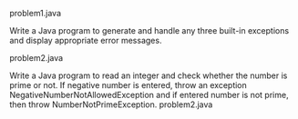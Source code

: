 problem1.java

Write a Java program to generate and handle any three built-in exceptions and display appropriate
error messages.

problem2.java

Write a Java program to read an integer and check whether the number is prime or not. If negative
number is entered, throw an exception NegativeNumberNotAllowedException and if entered
number is not prime, then throw NumberNotPrimeException.
problem2.java


